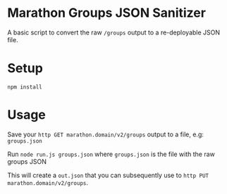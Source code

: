 # Marathon Groups JSON Sanitizer

A basic script to convert the raw `/groups` output to a re-deployable JSON file.

# Setup

`npm install`

# Usage

Save your `http GET marathon.domain/v2/groups` output to a file, e.g: `groups.json`

Run `node run.js groups.json` where `groups.json` is the file with the raw groups JSON

This will create a `out.json` that you can subsequently use to `http PUT marathon.domain/v2/groups`.

